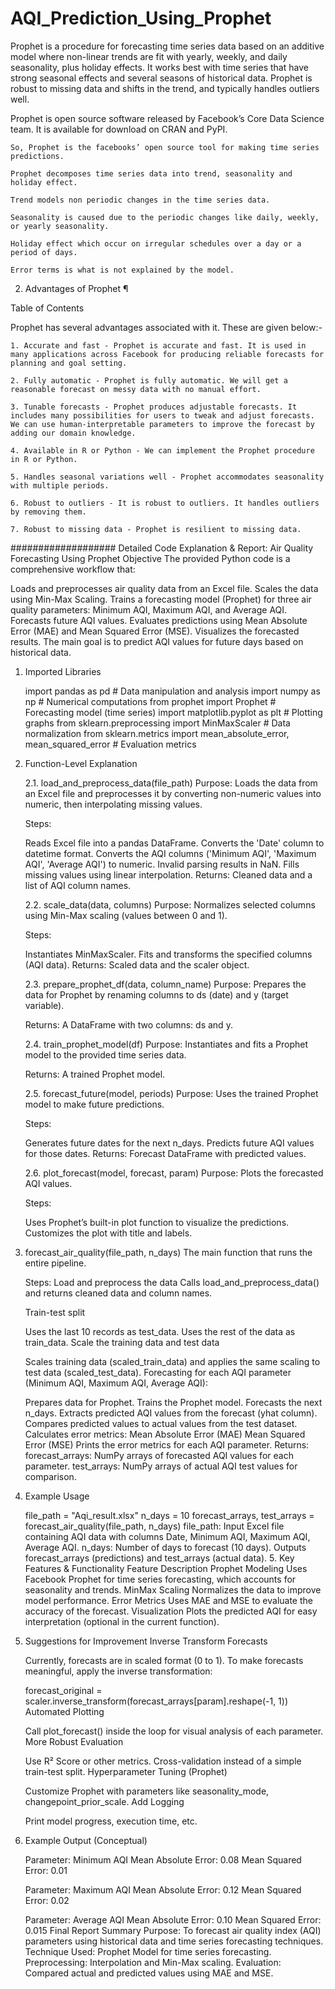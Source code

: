 # AQI_Prediction_Using_Prophet

Prophet is a procedure for forecasting time series data based on an additive model where non-linear trends are fit with yearly, weekly, and daily seasonality, plus holiday effects. It works best with time series that have strong seasonal effects and several seasons of historical data. Prophet is robust to missing data and shifts in the trend, and typically handles outliers well.

Prophet is open source software released by Facebook’s Core Data Science team. It is available for download on CRAN and PyPI.

    So, Prophet is the facebooks’ open source tool for making time series predictions.

    Prophet decomposes time series data into trend, seasonality and holiday effect.

    Trend models non periodic changes in the time series data.

    Seasonality is caused due to the periodic changes like daily, weekly, or yearly seasonality.

    Holiday effect which occur on irregular schedules over a day or a period of days.

    Error terms is what is not explained by the model.

2. Advantages of Prophet ¶

Table of Contents

Prophet has several advantages associated with it. These are given below:-

    1. Accurate and fast - Prophet is accurate and fast. It is used in many applications across Facebook for producing reliable forecasts for planning and goal setting.

    2. Fully automatic - Prophet is fully automatic. We will get a reasonable forecast on messy data with no manual effort.

    3. Tunable forecasts - Prophet produces adjustable forecasts. It includes many possibilities for users to tweak and adjust forecasts. We can use human-interpretable parameters to improve the forecast by adding our domain knowledge.

    4. Available in R or Python - We can implement the Prophet procedure in R or Python.

    5. Handles seasonal variations well - Prophet accommodates seasonality with multiple periods.

    6. Robust to outliers - It is robust to outliers. It handles outliers by removing them.

    7. Robust to missing data - Prophet is resilient to missing data.



###################
Detailed Code Explanation & Report: Air Quality Forecasting Using Prophet
Objective
The provided Python code is a comprehensive workflow that:

Loads and preprocesses air quality data from an Excel file.
Scales the data using Min-Max Scaling.
Trains a forecasting model (Prophet) for three air quality parameters: Minimum AQI, Maximum AQI, and Average AQI.
Forecasts future AQI values.
Evaluates predictions using Mean Absolute Error (MAE) and Mean Squared Error (MSE).
Visualizes the forecasted results.
The main goal is to predict AQI values for future days based on historical data.

1. Imported Libraries

    import pandas as pd                      # Data manipulation and analysis
    import numpy as np                       # Numerical computations
    from prophet import Prophet              # Forecasting model (time series)
    import matplotlib.pyplot as plt          # Plotting graphs
    from sklearn.preprocessing import MinMaxScaler  # Data normalization
    from sklearn.metrics import mean_absolute_error, mean_squared_error  # Evaluation metrics
2. Function-Level Explanation
   
    2.1. load_and_preprocess_data(file_path)
    Purpose: Loads the data from an Excel file and preprocesses it by converting non-numeric values into numeric, then interpolating missing values.
    
    Steps:
    
    Reads Excel file into a pandas DataFrame.
    Converts the 'Date' column to datetime format.
    Converts the AQI columns ('Minimum AQI', 'Maximum AQI', 'Average AQI') to numeric. Invalid parsing results in NaN.
    Fills missing values using linear interpolation.
    Returns: Cleaned data and a list of AQI column names.
    
    2.2. scale_data(data, columns)
    Purpose: Normalizes selected columns using Min-Max scaling (values between 0 and 1).
    
    Steps:
    
    Instantiates MinMaxScaler.
    Fits and transforms the specified columns (AQI data).
    Returns: Scaled data and the scaler object.
    
    2.3. prepare_prophet_df(data, column_name)
    Purpose: Prepares the data for Prophet by renaming columns to ds (date) and y (target variable).
    
    Returns: A DataFrame with two columns: ds and y.
    
    2.4. train_prophet_model(df)
    Purpose: Instantiates and fits a Prophet model to the provided time series data.
    
    Returns: A trained Prophet model.
    
    2.5. forecast_future(model, periods)
    Purpose: Uses the trained Prophet model to make future predictions.
    
    Steps:
    
    Generates future dates for the next n_days.
    Predicts future AQI values for those dates.
    Returns: Forecast DataFrame with predicted values.
    
    2.6. plot_forecast(model, forecast, param)
    Purpose: Plots the forecasted AQI values.
    
    Steps:
    
    Uses Prophet’s built-in plot function to visualize the predictions.
    Customizes the plot with title and labels.
   
4. forecast_air_quality(file_path, n_days)
    The main function that runs the entire pipeline.
    
    Steps:
    Load and preprocess the data
    Calls load_and_preprocess_data() and returns cleaned data and column names.
    
    Train-test split
    
    Uses the last 10 records as test_data.
    Uses the rest of the data as train_data.
    Scale the training data and test data
    
    Scales training data (scaled_train_data) and applies the same scaling to test data (scaled_test_data).
    Forecasting for each AQI parameter (Minimum AQI, Maximum AQI, Average AQI):
    
    Prepares data for Prophet.
    Trains the Prophet model.
    Forecasts the next n_days.
    Extracts predicted AQI values from the forecast (yhat column).
    Compares predicted values to actual values from the test dataset.
    Calculates error metrics:
    Mean Absolute Error (MAE)
    Mean Squared Error (MSE)
    Prints the error metrics for each AQI parameter.
    Returns:
    forecast_arrays: NumPy arrays of forecasted AQI values for each parameter.
    test_arrays: NumPy arrays of actual AQI test values for comparison.
   
4. Example Usage

    file_path = "Aqi_result.xlsx"
    n_days = 10
    forecast_arrays, test_arrays = forecast_air_quality(file_path, n_days)
    file_path: Input Excel file containing AQI data with columns Date, Minimum AQI, Maximum AQI, Average AQI.
    n_days: Number of days to forecast (10 days).
    Outputs forecast_arrays (predictions) and test_arrays (actual data).
    5. Key Features & Functionality
    Feature	Description
    Prophet Modeling	Uses Facebook Prophet for time series forecasting, which accounts for seasonality and trends.
    MinMax Scaling	Normalizes the data to improve model performance.
    Error Metrics	Uses MAE and MSE to evaluate the accuracy of the forecast.
    Visualization	Plots the predicted AQI for easy interpretation (optional in the current function).

6. Suggestions for Improvement
    Inverse Transform Forecasts
    
    Currently, forecasts are in scaled format (0 to 1).
    To make forecasts meaningful, apply the inverse transformation:
    
    forecast_original = scaler.inverse_transform(forecast_arrays[param].reshape(-1, 1))
    Automated Plotting
    
    Call plot_forecast() inside the loop for visual analysis of each parameter.
    More Robust Evaluation
    
    Use R² Score or other metrics.
    Cross-validation instead of a simple train-test split.
    Hyperparameter Tuning (Prophet)
    
    Customize Prophet with parameters like seasonality_mode, changepoint_prior_scale.
    Add Logging
    
    Print model progress, execution time, etc.
   
7. Example Output (Conceptual)

    Parameter: Minimum AQI
    Mean Absolute Error: 0.08
    Mean Squared Error: 0.01
    
    Parameter: Maximum AQI
    Mean Absolute Error: 0.12
    Mean Squared Error: 0.02
    
    Parameter: Average AQI
    Mean Absolute Error: 0.10
    Mean Squared Error: 0.015
    Final Report Summary
    Purpose: To forecast air quality index (AQI) parameters using historical data and time series forecasting techniques.
    Technique Used: Prophet Model for time series forecasting.
    Preprocessing: Interpolation and Min-Max scaling.
    Evaluation: Compared actual and predicted values using MAE and MSE.

